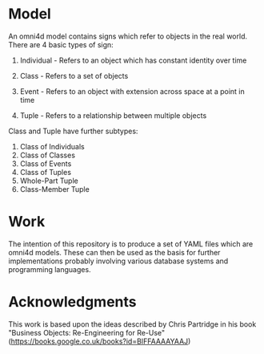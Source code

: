 # Model
An omni4d model contains signs which refer to objects in the real world. There are 4 basic types of sign:

1. Individual - Refers to an object which has constant identity over time

1. Class - Refers to a set of objects

1. Event - Refers to an object with extension across space at a point in time

1. Tuple - Refers to a relationship between multiple objects
 
Class and Tuple have further subtypes:

1. Class of Individuals
2. Class of Classes
2. Class of Events
3. Class of Tuples
4. Whole-Part Tuple
5. Class-Member Tuple

# Work
The intention of this repository is to produce a set of YAML files which are omni4d models. These can then be used as the basis for further implementations probably involving various database systems and programming languages.

# Acknowledgments
This work is based upon the ideas described by Chris Partridge in his book "Business Objects: Re-Engineering for Re-Use" (https://books.google.co.uk/books?id=BIFFAAAAYAAJ)
